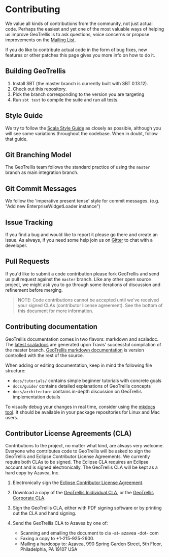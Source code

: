 # Contributing

We value all kinds of contributions from the community, not just actual
code. Perhaps the easiest and yet one of the most valuable ways of helping
us improve GeoTrellis is to ask questions, voice concerns or propose
improvements on the [Mailing List](https://groups.google.com/group/geotrellis-user).

If you do like to contribute actual code in the form of bug fixes, new
features or other patches this page gives you more info on how to do it.


## Building GeoTrellis

1. Install SBT (the master branch is currently built with SBT 0.13.12).
2. Check out this repository.
3. Pick the branch corresponding to the version you are targeting
4. Run `sbt test` to compile the suite and run all tests.

## Style Guide

We try to follow the [Scala Style Guide]((http://docs.scala-lang.org/style/))
as closely as possible, although you will see some variations throughout the
codebase. When in doubt, follow that guide.

## Git Branching Model

The GeoTrellis team follows the standard practice of using the `master`
branch as main integration branch.

## Git Commit Messages

We follow the 'imperative present tense' style for commit messages. (e.g.
"Add new EnterpriseWidgetLoader instance")

## Issue Tracking

If you find a bug and would like to report it please go there and create an
issue. As always, if you need some help join us on
[Gitter](https://gitter.im/geotrellis/geotrellis) to chat with a developer.

## Pull Requests

If you'd like to submit a code contribution please fork GeoTrellis and send
us pull request against the `master` branch. Like any other open source
project, we might ask you to go through some iterations of discussion and
refinement before merging.

> NOTE: Code contributions cannot be accepted until we've received
> your signed CLAs (contributor license agreement). See the bottom of
> this document for more information.

## Contributing documentation

GeoTrellis documentation comes in two flavors: markdown and scaladoc. The
[latest scaladocs](https://geotrellis.github.io/scaladocs/latest/#geotrellis.package)
are generated upon Travis' successful compilation of the master branch.
[GeoTrellis markdown documentation](http://geotrellis.readthedocs.io/en/latest/)
is version controlled with the rest of the source.

When adding or editing documentation, keep in mind the following file structure:

- `docs/tutorials/` contains simple beginner tutorials with concrete goals
- `docs/guide/` contains detailed explanations of GeoTrellis concepts
- `docs/architecture` contains in-depth discussion on GeoTrellis implementation details

To visually debug your changes in real time, consider using the [mkdocs
tool](http://www.mkdocs.org/). It should be available in your package
repositories for Linux and Mac users.

## Contributor License Agreements (CLA)

Contributions to the project, no matter what kind, are always very welcome.
Everyone who contributes code to GeoTrellis will be asked to sign the
GeoTrellis and Eclipse Contributor License Agreements. We currently require
both CLAs to be signed. The Eclipse CLA requires an Eclipse account and is
signed electronically. The GeoTrellis CLA will be kept as a hard copy by
Azavea, Inc.

1. Electronically sign the [Eclipse Contributor License
   Agreement](http://www.eclipse.org/legal/CLA.php).

2. Download a copy of the [GeoTrellis Inidividual CLA](http://geotrellis.github.com/files/2014_05_20-GeoTrellis-Open-Source-Contributor-Agreement-Individual.pdf?raw=true),
   or the [GeoTrellis Corporate CLA](http://geotrellis.github.com/files/2012_04_04-GeoTrellis-Open-Source-Contributor-Agreement-Corporate.pdf?raw=true).

3. Sign the GeoTrellis CLA, either with PDF signing software or by printing out the CLA and hand signing.

4. Send the GeoTrellis CLA to Azavea by one of:
    - Scanning and emailing the document to cla -at- azavea -dot- com
    - Faxing a copy to +1-215-925-2600.
    - Mailing a hardcopy to:
      Azavea, 990 Spring Garden Street, 5th Floor, Philadelphia, PA 19107 USA
